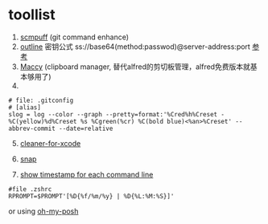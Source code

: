 # toollist


1. [scmpuff](https://mroth.github.io/scmpuff/) (git command enhance)
2. [outline](https://github.com/Jigsaw-Code/outline-client/) 密钥公式 ss://base64(method:passwod)@server-address:port [参考](http://howboring.us/archives/outline-accesskey-compatiblie-all-server.html)
3. [Maccy](https://github.com/p0deje/Maccy)  (clipboard manager, 替代alfred的剪切板管理，alfred免费版本就基本够用了)
4. 
```
# file: .gitconfig 
# [alias]
slog = log --color --graph --pretty=format:'%Cred%h%Creset -%C(yellow)%d%Creset %s %Cgreen(%cr) %C(bold blue)<%an>%Creset' --abbrev-commit --date=relative
```

5. [cleaner-for-xcode](https://apps.apple.com/cn/app/cleaner-for-xcode/id1296084683?mt=12)

6. [snap](https://apps.apple.com/cn/app/snap/id418073146?mt=12)

7. [show timestamp for each command line](https://stackoverflow.com/a/60842361)
```
#file .zshrc
RPROMPT=$PROMPT'[%D{%f/%m/%y} | %D{%L:%M:%S}]'
```

or using [oh-my-posh](https://pawelcislo.com/2021/11/14/my-vs-code-playground/)
